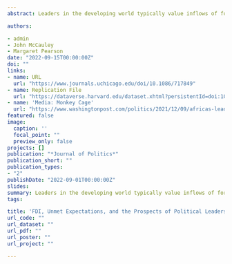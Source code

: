 ```yaml
---
abstract: Leaders in the developing world typically value inflows of foreign direct investment, on the logic that FDI bolsters economic development and signals competence to voters. Yet, the promise of new jobs and other benefits may outstrip the supply, leaving many disappointed. We present a theory of unmet expectations and political blame, which we test by connecting 223 georeferenced Chinese FDI projects to the political-economic perceptions of 179,278 respondents in Africa. We show that the announcement of Chinese FDI projects inspires economic optimism and bolsters perceptions of political leaders’ competence for about one year. Once projects are operational, however, individuals living near those projects view the economy as worse than it would have been in the absence of FDI, and perceptions of political leaders similarly decline. This pattern of unmet expectations and political blame does not appear in the context of Chinese foreign aid.

authors:

- admin
- John McCauley
- Margaret Pearson
date: "2022-09-15T00:00:00Z"
doi: ""
links:
- name: URL
  url: "https://www.journals.uchicago.edu/doi/10.1086/717849"
- name: Replication File
  url: "https://dataverse.harvard.edu/dataset.xhtml?persistentId=doi:10.7910/DVN/MSNWPY"
- name: 'Media: Monkey Cage'
  url: "https://www.washingtonpost.com/politics/2021/12/09/africas-leaders-often-welcome-chinese-private-investment-how-do-african-citizens-feel/"
featured: false
image:
  caption: ''
  focal_point: ""
  preview_only: false
projects: []
publication: "*Journal of Politics*"
publication_short: ""
publication_types:
- "2"
publishDate: "2022-09-01T00:00:00Z"
slides: 
summary: Leaders in the developing world typically value inflows of foreign direct investment, on the logic that FDI bolsters economic development and signals competence to voters. Yet, the promise of new jobs and other benefits may outstrip the supply, leaving many disappointed. We present a theory of unmet expectations and political blame, which we test by connecting 223 georeferenced Chinese FDI projects to the political-economic perceptions of 179,278 respondents in Africa. We show that the announcement of Chinese FDI projects inspires economic optimism and bolsters perceptions of political leaders’ competence for about one year. Once projects are operational, however, individuals living near those projects view the economy as worse than it would have been in the absence of FDI, and perceptions of political leaders similarly decline. This pattern of unmet expectations and political blame does not appear in the context of Chinese foreign aid.
tags:

title: 'FDI, Unmet Expectations, and the Prospects of Political Leaders: Evidence from Chinese Investment in Africa'
url_code: ""
url_dataset: ""
url_pdf: ""
url_poster: ""
url_project: ""

---
```

